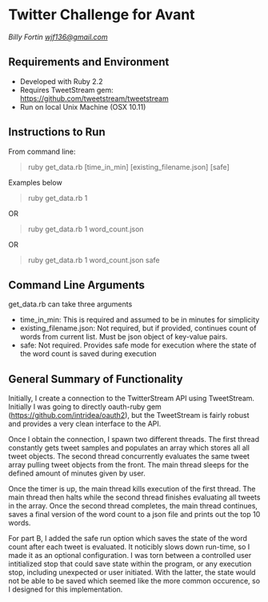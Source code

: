 # Twitter Challenge for Avant
*Billy Fortin*
*wjf136@gmail.com*

## Requirements and Environment
* Developed with Ruby 2.2
* Requires TweetStream gem: https://github.com/tweetstream/tweetstream
* Run on local Unix Machine (OSX 10.11)

## Instructions to Run
From command line:

> ruby get_data.rb [time_in_min] [existing_filename.json] [safe]

Examples below
> ruby get_data.rb 1

OR
> ruby get_data.rb 1 word_count.json

OR
> ruby get_data.rb 1 word_count.json safe

## Command Line Arguments
get_data.rb can take three arguments
* time_in_min: This is required and assumed to be in minutes for simplicity
* existing_filename.json: Not required, but if provided, continues count of words from current list. Must be json object of key-value pairs.
* safe: Not required. Provides safe mode for execution where the state of the word count is saved during execution

## General Summary of Functionality
Initially, I create a connection to the TwitterStream  API using TweetStream. Initially I was going to directly oauth-ruby gem (https://github.com/intridea/oauth2), but the TweetStream is fairly robust and provides a very clean interface to the API.

Once I obtain the connection, I spawn two different threads. The first thread constantly gets tweet samples and populates an array which stores all all tweet objects. The second thread concurrently evaluates the same tweet array pulling tweet objects from the front. The main thread sleeps for the defined amount of minutes given by user.

Once the timer is up, the main thread kills execution of the first thread. The main thread then halts while the second thread finishes evaluating all tweets in the array. Once the second thread completes, the main thread continues, saves a final version of the word count to a json file and prints out the top 10 words.

For part B, I added the safe run option which saves the state of the word count after each tweet is evaluated. It noticibly slows down run-time, so I made it as an optional configuration. I was torn between a controlled user intitialized stop that could save state within the program, or any execution stop, including unexpected or user initiated. With the latter, the state would not be able to be saved which seemed like the more common occurence, so I designed for this implementation.
